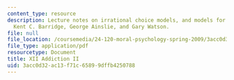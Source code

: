 ```yaml
---
content_type: resource
description: Lecture notes on irrational choice models, and models for addiction from
  Kent C. Barridge, George Ainslie, and Gary Watson.
file: null
file_location: /coursemedia/24-120-moral-psychology-spring-2009/3acc0d32ac13f71c65899dffb4250788_MIT24_120s09_lec12.pdf
file_type: application/pdf
resourcetype: Document
title: XII Addiction II
uid: 3acc0d32-ac13-f71c-6589-9dffb4250788
---
```

